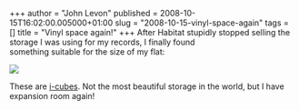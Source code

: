 +++
author = "John Levon"
published = 2008-10-15T16:02:00.005000+01:00
slug = "2008-10-15-vinyl-space-again"
tags = []
title = "Vinyl space again!"
+++
After Habitat stupidly stopped selling the storage I was using for my
records, I finally found  
something suitable for the size of my flat:  
  
[![](../images/thumbnails/2008-10-15-vinyl-space-again-P9240001.JPG)](../images/2008-10-15-vinyl-space-again-P9240001.JPG)  
  
  
  
  
  
  
  
  
  
  
  
  
  
  
  
  
  
  
  
  
These are [i-cubes](http://www.i-cubes.co.uk/). Not the most beautiful
storage in the world, but I have expansion room again!
